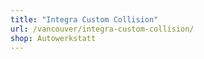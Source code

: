 ```yaml
---
title: "Integra Custom Collision"
url: /vancouver/integra-custom-collision/
shop: Autowerkstatt
---
```

